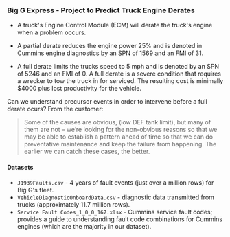 ### Big G Express - Project to Predict Truck Engine Derates

- A truck's Engine Control Module (ECM) will derate the truck's engine when a problem occurs.   
- A partial derate reduces the engine power 25% and is denoted in Cummins engine diagnostics by an SPN of 1569 and an FMI of 31.

- A full derate limits the trucks speed to 5 mph and is denoted by an SPN of 5246 and an FMI of 0. A full derate is a severe condition that requires a wrecker to tow the truck in for serviced. The resulting cost is minimally $4000 plus lost productivity for the vehicle.

Can we understand precursor events in order to intervene before a full derate ocurs? From the customer:
<blockquote>Some of the causes are obvious, (low DEF tank limit), but many of them are not – we’re looking for the non-obvious reasons so that we may be able to establish a pattern ahead of time so that we can do preventative maintenance and keep the failure from happening.  The earlier we can catch these cases, the better. </blockquote>

#### Datasets
- `J1939Faults.csv` - 4 years of fault events (just over a million rows) for Big G's fleet.
- `VehicleDiagnosticOnboardData.csv` - diagnostic data transmitted from trucks (approximately 11.7 million rows).
- `Service Fault Codes_1_0_0_167.xlsx` - Cummins service fault codes; provides a guide to understanding fault code combinations for Cummins engines (which are the majority in our dataset).


